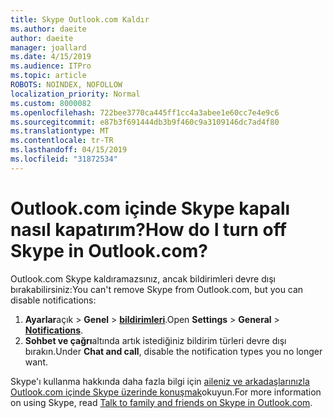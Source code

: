 ```yaml
---
title: Skype Outlook.com Kaldır
ms.author: daeite
author: daeite
manager: joallard
ms.date: 4/15/2019
ms.audience: ITPro
ms.topic: article
ROBOTS: NOINDEX, NOFOLLOW
localization_priority: Normal
ms.custom: 8000082
ms.openlocfilehash: 722bee3770ca445ff1cc4a3abee1e60cc7e4e9c6
ms.sourcegitcommit: e87b3f691444db3b9f460c9a3109146dc7ad4f80
ms.translationtype: MT
ms.contentlocale: tr-TR
ms.lasthandoff: 04/15/2019
ms.locfileid: "31872534"
---
```

# <a name="how-do-i-turn-off-skype-in-outlookcom"></a><span data-ttu-id="c330d-102">Outlook.com içinde Skype kapalı nasıl kapatırım?</span><span class="sxs-lookup"><span data-stu-id="c330d-102">How do I turn off Skype in Outlook.com?</span></span>

<span data-ttu-id="c330d-103">Outlook.com Skype kaldıramazsınız, ancak bildirimleri devre dışı bırakabilirsiniz:</span><span class="sxs-lookup"><span data-stu-id="c330d-103">You can't remove Skype from Outlook.com, but you can disable notifications:</span></span>

1. <span data-ttu-id="c330d-104">**Ayarlar**açık > **Genel** > **[bildirimleri](https://go.microsoft.com/fwlink/?linkid=2031594)**.</span><span class="sxs-lookup"><span data-stu-id="c330d-104">Open **Settings** > **General** > **[Notifications](https://go.microsoft.com/fwlink/?linkid=2031594)**.</span></span> 
2. <span data-ttu-id="c330d-105">**Sohbet ve çağrı**altında artık istediğiniz bildirim türleri devre dışı bırakın.</span><span class="sxs-lookup"><span data-stu-id="c330d-105">Under **Chat and call**, disable the notification types you no longer want.</span></span>

<span data-ttu-id="c330d-106">Skype'ı kullanma hakkında daha fazla bilgi için [aileniz ve arkadaşlarınızla Outlook.com içinde Skype üzerinde konuşmak](https://support.office.com/article/83c6a5b1-3921-479c-b9e9-e753ce59c1fa)okuyun.</span><span class="sxs-lookup"><span data-stu-id="c330d-106">For more information on using Skype, read [Talk to family and friends on Skype in Outlook.com](https://support.office.com/article/83c6a5b1-3921-479c-b9e9-e753ce59c1fa).</span></span>